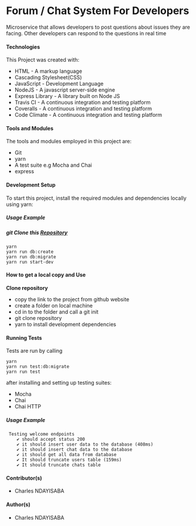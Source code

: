 # Forum / Chat System For Developers
Microservice that allows developers to post questions about issues they are facing. Other developers can respond to the questions in real time

#### Technologies
This Project was created with:
- HTML - A markup language
- Cascading Stylesheet(CSS)
- JavaScript - Development Language
- NodeJS - A javascript server-side engine
- Express Library - A library built on Node JS
- Travis CI - A continuous integration and testing platform
- Coveralls - A continuous integration and testing platform
- Code Climate - A continuous integration and testing platform

#### Tools and Modules
The tools and modules employed in this project are:
- Git
- yarn
- A test suite e.g Mocha and Chai
- express

#### Development Setup
To start this project, install the required modules and dependencies locally using yarn:
##### Usage Example
##### git Clone this [Repository](https://github.com/nccharles/Forum-API.git)
```
yarn
yarn run db:create
yarn run db:migrate
yarn run start-dev
```
#### How to get a local copy and Use
**Clone repository**
- copy the link to the project from github website
- create a folder on local machine
- cd in to the folder and call a git init
- git clone repository
- yarn to install development dependencies



#### Running Tests
Tests are run by calling 
```
yarn
yarn run test:db:migrate
yarn run test
```
 after installing and setting up testing suites:
- Mocha
- Chai
- Chai HTTP
##### Usage Example
```
 Testing welcome endpoints
    ✔ should accept status 200
    ✔ it should insert user data to the database (408ms)
    ✔ it should insert chat data to the database
    ✔ it should get all data from database
    ✔ It should truncate users table (159ms)
    ✔ It should truncate chats table
```
#### Contributor(s)
- Charles NDAYISABA

#### Author(s)
- Charles NDAYISABA
